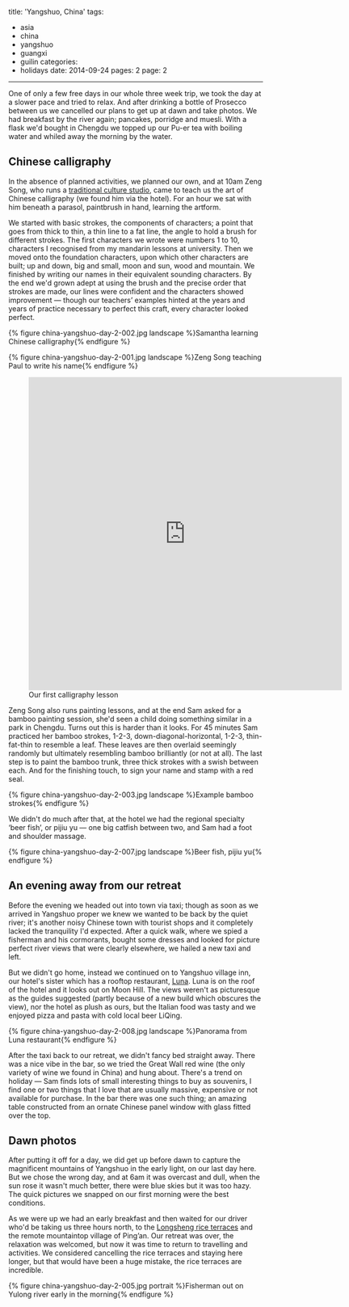 title: 'Yangshuo, China'
tags:
  - asia
  - china
  - yangshuo
  - guangxi
  - guilin
categories:
  - holidays
date: 2014-09-24
pages: 2
page: 2
---

One of only a few free days in our whole three week trip, we took the day at a slower pace and tried to relax. And after drinking a bottle of Prosecco between us we cancelled our plans to get up at dawn and take photos. We had breakfast by the river again; pancakes, porridge and muesli. With a flask we'd bought in Chengdu we topped up our Pu-er tea with boiling water and whiled away the morning by the water.

## Chinese calligraphy

In the absence of planned activities, we planned our own, and at 10am Zeng Song, who runs a [traditional culture studio](http://blog.163.com/song660410@126/), came to teach us the art of Chinese calligraphy (we found him via the hotel). For an hour we sat with him beneath a parasol, paintbrush in hand, learning the artform.

We started with basic strokes, the components of characters; a point that goes from thick to thin, a thin line to a fat line, the angle to hold a brush for different strokes. The first characters we wrote were numbers 1 to 10, characters I recognised from my mandarin lessons at university. Then we moved onto the foundation characters, upon which other characters are built; up and down, big and small, moon and sun, wood and mountain. We finished by writing our names in their equivalent sounding characters. By the end we'd grown adept at using the brush and the precise order that strokes are made, our lines were confident and the characters showed improvement — though our teachers’ examples hinted at the years and years of practice necessary to perfect this craft, every character looked perfect.

{% figure china-yangshuo-day-2-002.jpg landscape %}Samantha learning Chinese calligraphy{% endfigure %}

{% figure china-yangshuo-day-2-001.jpg landscape %}Zeng Song teaching Paul to write his name{% endfigure %}

<figure class="generated-figure generated-figure--retina generated-figure--620 generated-figure--video"><div class="video-wrapper"><iframe class="vine-embed" src="https://vine.co/v/O7HOV92guhT/embed/simple" width="620" height="620" frameborder="0"></iframe></div><figcaption class="generated-figure-caption">Our first calligraphy lesson</figcaption></figure>

Zeng Song also runs painting lessons, and at the end Sam asked for a bamboo painting session, she'd seen a child doing something similar in a park in Chengdu. Turns out this is harder than it looks. For 45 minutes Sam practiced her bamboo strokes, 1-2-3, down-diagonal-horizontal, 1-2-3, thin-fat-thin to resemble a leaf. These leaves are then overlaid seemingly randomly but ultimately resembling bamboo brilliantly (or not at all). The last step is to paint the bamboo trunk, three thick strokes with a swish between each. And for the finishing touch, to sign your name and stamp with a red seal.

{% figure china-yangshuo-day-2-003.jpg landscape %}Example bamboo strokes{% endfigure %}

We didn't do much after that, at the hotel we had the regional specialty ‘beer fish’, or pijiu yu — one big catfish between two, and Sam had a foot and shoulder massage.

{% figure china-yangshuo-day-2-007.jpg landscape %}Beer fish, pijiu yu{% endfigure %}

## An evening away from our retreat

Before the evening we headed out into town via taxi; though as soon as we arrived in Yangshuo proper we knew we wanted to be back by the quiet river; it's another noisy Chinese town with tourist shops and it completely lacked the tranquility I'd expected. After a quick walk, where we spied a fisherman and his cormorants, bought some dresses and looked for picture perfect river views that were clearly elsewhere, we hailed a new taxi and left.

But we didn't go home, instead we continued on to Yangshuo village inn, our hotel's sister which has a rooftop restaurant, [Luna](https://foursquare.com/v/luna-italian-restaurant/4f6b16f4e4b05595b52e5ad0). Luna is on the roof of the hotel and it looks out on Moon Hill. The views weren't as picturesque as the guides suggested (partly because of a new build which obscures the view), nor the hotel as plush as ours, but the Italian food was tasty and we enjoyed pizza and pasta with cold local beer LiQing.

{% figure china-yangshuo-day-2-008.jpg landscape %}Panorama from Luna restaurant{% endfigure %}

After the taxi back to our retreat, we didn't fancy bed straight away. There was a nice vibe in the bar, so we tried the Great Wall red wine (the only variety of wine we found in China) and hung about. There's a trend on holiday — Sam finds lots of small interesting things to buy as souvenirs, I find one or two things that I love that are usually massive, expensive or not available for purchase. In the bar there was one such thing; an amazing table constructed from an ornate Chinese panel window with glass fitted over the top.

## Dawn photos

After putting it off for a day, we did get up before dawn to capture the magnificent mountains of Yangshuo in the early light, on our last day here. But we chose the wrong day, and at 6am it was overcast and dull, when the sun rose it wasn't much better, there were blue skies but it was too hazy. The quick pictures we snapped on our first morning were the best conditions.

As we were up we had an early breakfast and then waited for our driver who'd be taking us three hours north, to the [Longsheng rice terraces](/2014/09/longsheng-rice-terraces-china/) and the remote mountaintop village of Ping’an. Our retreat was over, the relaxation was welcomed, but now it was time to return to travelling and activities. We considered cancelling the rice terraces and staying here longer, but that would have been a huge mistake, the rice terraces are incredible.

{% figure china-yangshuo-day-2-005.jpg portrait %}Fisherman out on Yulong river early in the morning{% endfigure %}
